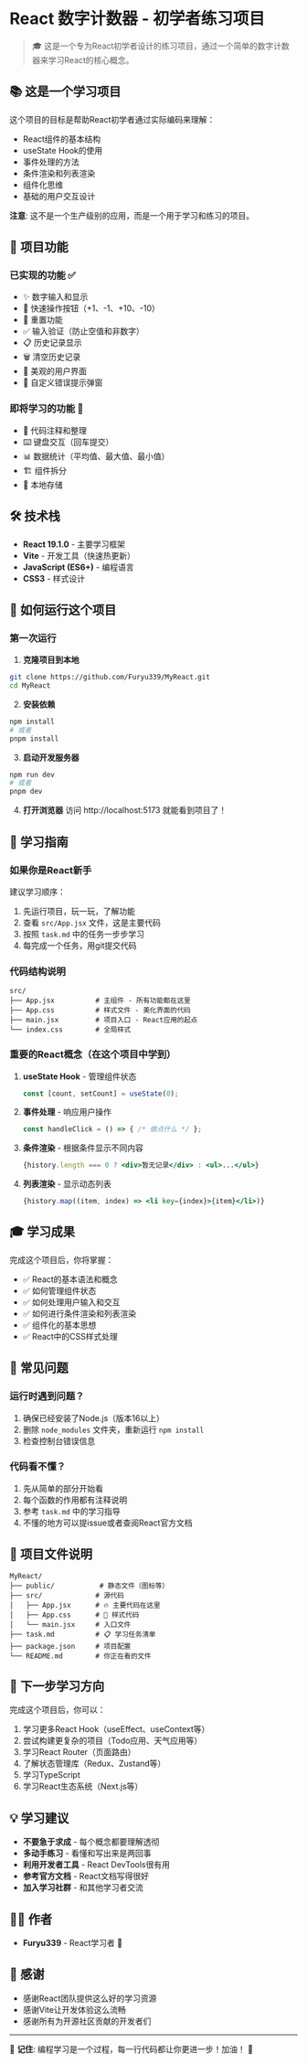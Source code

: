 # React 数字计数器 - 初学者练习项目

> 🎓 这是一个专为React初学者设计的练习项目，通过一个简单的数字计数器来学习React的核心概念。

## 📚 这是一个学习项目

这个项目的目标是帮助React初学者通过实际编码来理解：
- React组件的基本结构
- useState Hook的使用
- 事件处理的方法
- 条件渲染和列表渲染
- 组件化思维
- 基础的用户交互设计

**注意**: 这不是一个生产级别的应用，而是一个用于学习和练习的项目。

## 🎯 项目功能

### 已实现的功能 ✅
- ✨ 数字输入和显示
- 🔢 快速操作按钮（+1、-1、+10、-10）
- 🔄 重置功能
- ✅ 输入验证（防止空值和非数字）
- 📋 历史记录显示
- 🗑️ 清空历史记录
- 🎨 美观的用户界面
- 🚨 自定义错误提示弹窗

### 即将学习的功能 🎯
- 📝 代码注释和整理
- ⌨️ 键盘交互（回车提交）
- 📊 数据统计（平均值、最大值、最小值）
- 🏗️ 组件拆分
- 💾 本地存储

## 🛠️ 技术栈

- **React 19.1.0** - 主要学习框架
- **Vite** - 开发工具（快速热更新）
- **JavaScript (ES6+)** - 编程语言
- **CSS3** - 样式设计

## 🚀 如何运行这个项目

### 第一次运行

1. **克隆项目到本地**
```bash
git clone https://github.com/Furyu339/MyReact.git
cd MyReact
```

2. **安装依赖**
```bash
npm install
# 或者
pnpm install
```

3. **启动开发服务器**
```bash
npm run dev
# 或者
pnpm dev
```

4. **打开浏览器**
访问 http://localhost:5173 就能看到项目了！

## 📖 学习指南

### 如果你是React新手

建议学习顺序：
1. 先运行项目，玩一玩，了解功能
2. 查看 `src/App.jsx` 文件，这是主要代码
3. 按照 `task.md` 中的任务一步步学习
4. 每完成一个任务，用git提交代码

### 代码结构说明

```
src/
├── App.jsx          # 主组件 - 所有功能都在这里
├── App.css          # 样式文件 - 美化界面的代码
├── main.jsx         # 项目入口 - React应用的起点
└── index.css        # 全局样式
```

### 重要的React概念（在这个项目中学到）

1. **useState Hook** - 管理组件状态
   ```jsx
   const [count, setCount] = useState(0);
   ```

2. **事件处理** - 响应用户操作
   ```jsx
   const handleClick = () => { /* 做点什么 */ };
   ```

3. **条件渲染** - 根据条件显示不同内容
   ```jsx
   {history.length === 0 ? <div>暂无记录</div> : <ul>...</ul>}
   ```

4. **列表渲染** - 显示动态列表
   ```jsx
   {history.map((item, index) => <li key={index}>{item}</li>)}
   ```

## 🎓 学习成果

完成这个项目后，你将掌握：
- ✅ React的基本语法和概念
- ✅ 如何管理组件状态
- ✅ 如何处理用户输入和交互
- ✅ 如何进行条件渲染和列表渲染
- ✅ 组件化的基本思想
- ✅ React中的CSS样式处理

## 🐛 常见问题

### 运行时遇到问题？
1. 确保已经安装了Node.js（版本16以上）
2. 删除 `node_modules` 文件夹，重新运行 `npm install`
3. 检查控制台错误信息

### 代码看不懂？
1. 先从简单的部分开始看
2. 每个函数的作用都有注释说明
3. 参考 `task.md` 中的学习指导
4. 不懂的地方可以提issue或者查阅React官方文档

## 📂 项目文件说明

```
MyReact/
├── public/           # 静态文件（图标等）
├── src/             # 源代码
│   ├── App.jsx      # 🔥 主要代码在这里
│   ├── App.css      # 🎨 样式代码
│   └── main.jsx     # 入口文件
├── task.md          # 📋 学习任务清单
├── package.json     # 项目配置
└── README.md        # 你正在看的文件
```

## 🎯 下一步学习方向

完成这个项目后，你可以：
1. 学习更多React Hook（useEffect、useContext等）
2. 尝试构建更复杂的项目（Todo应用、天气应用等）
3. 学习React Router（页面路由）
4. 了解状态管理库（Redux、Zustand等）
5. 学习TypeScript
6. 学习React生态系统（Next.js等）

## 💡 学习建议

- **不要急于求成** - 每个概念都要理解透彻
- **多动手练习** - 看懂和写出来是两回事
- **利用开发者工具** - React DevTools很有用
- **参考官方文档** - React文档写得很好
- **加入学习社群** - 和其他学习者交流

## 👨‍💻 作者

- **Furyu339** - React学习者 👋

## 🙏 感谢

- 感谢React团队提供这么好的学习资源
- 感谢Vite让开发体验这么流畅
- 感谢所有为开源社区贡献的开发者们

---

🌟 **记住**: 编程学习是一个过程，每一行代码都让你更进一步！加油！ 💪
